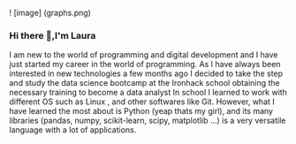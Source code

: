 ! [image] (graphs.png)

### Hi there 👋,I'm Laura

I am new to the world of programming and digital development and I have just started my career in the world of programming.
As I have always been interested in new technologies a few months ago I decided to take the step and study the data science bootcamp at the Ironhack school obtaining the necessary training to become a data analyst In school I learned to work with different OS such as Linux , and other softwares like Git. However, what I have learned the most about is Python (yeap thats my girl), and its many libraries (pandas, numpy, scikit-learn, scipy, matplotlib ...) is a very versatile language with a lot of applications.
<!--
**LBM100/LBM100** is a ✨ _special_ ✨ repository because its `README.md` (this file) appears on your GitHub profile.

Here are some ideas to get you started:

- 🔭 I’m currently working on ...
- 🌱 I’m currently learning ...
- 👯 I’m looking to collaborate on ...
- 🤔 I’m looking for help with ...
- 💬 Ask me about ...
- 📫 How to reach me: ...
- 😄 Pronouns: ...
- ⚡ Fun fact: ...
-->
